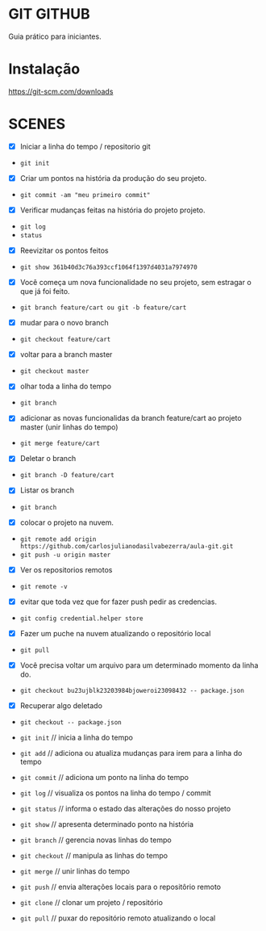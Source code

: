 # GIT GITHUB

Guia prático para iniciantes.

# Instalação

https://git-scm.com/downloads

# SCENES

- [x] Iniciar a linha do tempo / repositorio git
* `git init`

- [x] Criar um pontos na história da produção do seu projeto.
* `git commit -am "meu primeiro commit"`

- [x] Verificar mudanças feitas na história do projeto projeto.
* `git log`
* `status`

- [x] Reevizitar os pontos feitos
* `git show 361b40d3c76a393ccf1064f1397d4031a7974970`

- [x] Você começa um nova funcionalidade no seu projeto, sem estragar o que já foi feito.
* `git branch feature/cart ou git -b feature/cart`

- [x] mudar para o novo branch
* `git checkout feature/cart`

- [x] voltar para a branch master
* `git checkout master`

- [x] olhar toda a linha do tempo
* `git branch`

- [x] adicionar as novas funcionalidas da branch feature/cart
ao projeto master (unir linhas do tempo)
* `git merge feature/cart`

- [x] Deletar o branch
* `git branch -D feature/cart`

- [x] Listar os branch
* `git branch` 

- [x] colocar o projeto na nuvem.
* `git remote add origin https://github.com/carlosjulianodasilvabezerra/aula-git.git`
* `git push -u origin master`

- [x] Ver os repositorios remotos
* `git remote -v`

- [x] evitar que toda vez que for fazer push pedir as credencias.
* `git config credential.helper store`

- [x] Fazer um puche na nuvem atualizando o repositório local
* `git pull`

- [x] Você precisa voltar um arquivo para um determinado momento da linha do.
* `git checkout bu23ujblk23203984bjoweroi23098432 -- package.json`

- [x] Recuperar algo deletado
* `git checkout -- package.json`



* `git init` // inicia a linha do tempo
* `git add` // adiciona ou atualiza mudanças para irem para a linha do tempo
* `git commit` // adiciona um ponto na linha do tempo
* `git log` // visualiza os pontos na linha do tempo / commit
* `git status` // informa o estado das alterações do nosso projeto
* `git show` // apresenta determinado ponto na história
* `git branch` // gerencia novas linhas do tempo
* `git checkout` // manipula as linhas do tempo
* `git merge` // unir linhas do tempo
* `git push` // envia alterações locais para o repositôrio remoto
* `git clone` // clonar um projeto / repositório
* `git pull` // puxar do repositório remoto atualizando o local